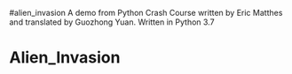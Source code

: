 #alien_invasion
A demo from Python Crash Course written by Eric Matthes and translated by Guozhong Yuan.
Written in Python 3.7
# Alien_Invasion
